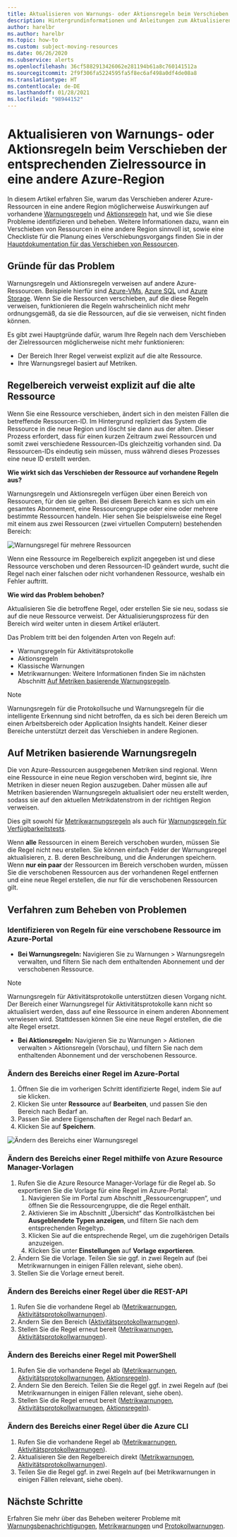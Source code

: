 ```yaml
---
title: Aktualisieren von Warnungs- oder Aktionsregeln beim Verschieben der entsprechenden Zielressource in eine andere Azure-Region
description: Hintergrundinformationen und Anleitungen zum Aktualisieren von Warnungs- oder Aktionsregeln beim Verschieben der entsprechenden Zielressource in eine andere Azure-Region
author: harelbr
ms.author: harelbr
ms.topic: how-to
ms.custom: subject-moving-resources
ms.date: 06/26/2020
ms.subservice: alerts
ms.openlocfilehash: 36cf5882913426062e281194b61a8c760141512a
ms.sourcegitcommit: 2f9f306fa5224595fa5f8ec6af498a0df4de08a8
ms.translationtype: HT
ms.contentlocale: de-DE
ms.lasthandoff: 01/28/2021
ms.locfileid: "98944152"
---
```

# <a name="how-to-update-alert-rules-or-action-rules-when-their-target-resource-moves-to-a-different-azure-region"></a>Aktualisieren von Warnungs- oder Aktionsregeln beim Verschieben der entsprechenden Zielressource in eine andere Azure-Region

In diesem Artikel erfahren Sie, warum das Verschieben anderer Azure-Ressourcen in eine andere Region möglicherweise Auswirkungen auf vorhandene [Warnungsregeln](./alerts-overview.md) und [Aktionsregeln](./alerts-action-rules.md) hat, und wie Sie diese Probleme identifizieren und beheben. Weitere Informationen dazu, wann ein Verschieben von Ressourcen in eine andere Region sinnvoll ist, sowie eine Checkliste für die Planung eines Verschiebungsvorgangs finden Sie in der [Hauptdokumentation für das Verschieben von Ressourcen](../../azure-resource-manager/management/move-region.md).

## <a name="why-the-problem-exists"></a>Gründe für das Problem

Warnungsregeln und Aktionsregeln verweisen auf andere Azure-Ressourcen. Beispiele hierfür sind [Azure-VMs](../../site-recovery/azure-to-azure-tutorial-migrate.md), [Azure SQL](../../azure-sql/database/move-resources-across-regions.md) und [Azure Storage](../../storage/common/storage-account-move.md). Wenn Sie die Ressourcen verschieben, auf die diese Regeln verweisen, funktionieren die Regeln wahrscheinlich nicht mehr ordnungsgemäß, da sie die Ressourcen, auf die sie verweisen, nicht finden können.

Es gibt zwei Hauptgründe dafür, warum Ihre Regeln nach dem Verschieben der Zielressourcen möglicherweise nicht mehr funktionieren:

- Der Bereich Ihrer Regel verweist explizit auf die alte Ressource.
- Ihre Warnungsregel basiert auf Metriken.

## <a name="rule-scope-explicitly-refers-to-the-old-resource"></a>Regelbereich verweist explizit auf die alte Ressource

Wenn Sie eine Ressource verschieben, ändert sich in den meisten Fällen die betreffende Ressourcen-ID. Im Hintergrund repliziert das System die Ressource in die neue Region und löscht sie dann aus der alten. Dieser Prozess erfordert, dass für einen kurzen Zeitraum zwei Ressourcen und somit zwei verschiedene Ressourcen-IDs gleichzeitig vorhanden sind. Da Ressourcen-IDs eindeutig sein müssen, muss während dieses Prozesses eine neue ID erstellt werden. 

**Wie wirkt sich das Verschieben der Ressource auf vorhandene Regeln aus?**

Warnungsregeln und Aktionsregeln verfügen über einen Bereich von Ressourcen, für den sie gelten. Bei diesem Bereich kann es sich um ein gesamtes Abonnement, eine Ressourcengruppe oder eine oder mehrere bestimmte Ressourcen handeln.
Hier sehen Sie beispielsweise eine Regel mit einem aus zwei Ressourcen (zwei virtuellen Computern) bestehenden Bereich:

![Warnungsregel für mehrere Ressourcen](media/alerts-resource-move/multi-resource-alert-rule.png)

Wenn eine Ressource im Regelbereich explizit angegeben ist und diese Ressource verschoben und deren Ressourcen-ID geändert wurde, sucht die Regel nach einer falschen oder nicht vorhandenen Ressource, weshalb ein Fehler auftritt.

**Wie wird das Problem behoben?**

Aktualisieren Sie die betroffene Regel, oder erstellen Sie sie neu, sodass sie auf die neue Ressource verweist. Der Aktualisierungsprozess für den Bereich wird weiter unten in diesem Artikel erläutert.

Das Problem tritt bei den folgenden Arten von Regeln auf:

- Warnungsregeln für Aktivitätsprotokolle
- Aktionsregeln
- Klassische Warnungen
- Metrikwarnungen: Weitere Informationen finden Sie im nächsten Abschnitt [Auf Metriken basierende Warnungsregeln](#alert-rules-based-on-metrics).

> [!NOTE]
> Warnungsregeln für die Protokollsuche und Warnungsregeln für die intelligente Erkennung sind nicht betroffen, da es sich bei deren Bereich um einen Arbeitsbereich oder Application Insights handelt. Keiner dieser Bereiche unterstützt derzeit das Verschieben in andere Regionen.

## <a name="alert-rules-based-on-metrics"></a>Auf Metriken basierende Warnungsregeln

Die von Azure-Ressourcen ausgegebenen Metriken sind regional. Wenn eine Ressource in eine neue Region verschoben wird, beginnt sie, ihre Metriken in dieser neuen Region auszugeben. Daher müssen alle auf Metriken basierenden Warnungsregeln aktualisiert oder neu erstellt werden, sodass sie auf den aktuellen Metrikdatenstrom in der richtigen Region verweisen.

Dies gilt sowohl für [Metrikwarnungsregeln](alerts-metric-overview.md) als auch für [Warnungsregeln für Verfügbarkeitstests](../app/monitor-web-app-availability.md).

Wenn **alle** Ressourcen in einem Bereich verschoben wurden, müssen Sie die Regel nicht neu erstellen. Sie können einfach Felder der Warnungsregel aktualisieren, z. B. deren Beschreibung, und die Änderungen speichern.
Wenn **nur ein paar** der Ressourcen im Bereich verschoben wurden, müssen Sie die verschobenen Ressourcen aus der vorhandenen Regel entfernen und eine neue Regel erstellen, die nur für die verschobenen Ressourcen gilt.

## <a name="procedures-to-fix-problems"></a>Verfahren zum Beheben von Problemen

### <a name="identifying-rules-associated-with-a-moved-resource-from-the-azure-portal"></a>Identifizieren von Regeln für eine verschobene Ressource im Azure-Portal

- **Bei Warnungsregeln:** Navigieren Sie zu Warnungen > Warnungsregeln verwalten, und filtern Sie nach dem enthaltenden Abonnement und der verschobenen Ressource.
> [!NOTE]
> Warnungsregeln für Aktivitätsprotokolle unterstützen diesen Vorgang nicht. Der Bereich einer Warnungsregel für Aktivitätsprotokolle kann nicht so aktualisiert werden, dass auf eine Ressource in einem anderen Abonnement verwiesen wird. Stattdessen können Sie eine neue Regel erstellen, die die alte Regel ersetzt.

- **Bei Aktionsregeln:** Navigieren Sie zu Warnungen > Aktionen verwalten > Aktionsregeln (Vorschau), und filtern Sie nach dem enthaltenden Abonnement und der verschobenen Ressource.

### <a name="change-scope-of-a-rule-from-the-azure-portal"></a>Ändern des Bereichs einer Regel im Azure-Portal

1. Öffnen Sie die im vorherigen Schritt identifizierte Regel, indem Sie auf sie klicken.
2. Klicken Sie unter **Ressource** auf **Bearbeiten**, und passen Sie den Bereich nach Bedarf an.
3. Passen Sie andere Eigenschaften der Regel nach Bedarf an.
4. Klicken Sie auf **Speichern**.

![Ändern des Bereichs einer Warnungsregel](media/alerts-resource-move/change-alert-rule-scope.png)

### <a name="change-the-scope-of-a-rule-using-azure-resource-manager-templates"></a>Ändern des Bereichs einer Regel mithilfe von Azure Resource Manager-Vorlagen

1. Rufen Sie die Azure Resource Manager-Vorlage für die Regel ab.  So exportieren Sie die Vorlage für eine Regel im Azure-Portal:
   1. Navigieren Sie im Portal zum Abschnitt „Ressourcengruppen“, und öffnen Sie die Ressourcengruppe, die die Regel enthält.
   2. Aktivieren Sie im Abschnitt „Übersicht“ das Kontrollkästchen bei **Ausgeblendete Typen anzeigen**, und filtern Sie nach dem entsprechenden Regeltyp.
   3. Klicken Sie auf die entsprechende Regel, um die zugehörigen Details anzuzeigen.
   4. Klicken Sie unter **Einstellungen** auf **Vorlage exportieren**.
2. Ändern Sie die Vorlage. Teilen Sie sie ggf. in zwei Regeln auf (bei Metrikwarnungen in einigen Fällen relevant, siehe oben).
3. Stellen Sie die Vorlage erneut bereit.

### <a name="change-scope-of-a-rule-using-rest-api"></a>Ändern des Bereichs einer Regel über die REST-API

1. Rufen Sie die vorhandene Regel ab ([Metrikwarnungen](/rest/api/monitor/metricalerts/get), [Aktivitätsprotokollwarnungen](/rest/api/monitor/activitylogalerts/get)).
2. Ändern Sie den Bereich ([Aktivitätsprotokollwarnungen](/rest/api/monitor/activitylogalerts/update)).
3. Stellen Sie die Regel erneut bereit ([Metrikwarnungen](/rest/api/monitor/metricalerts/createorupdate), [Aktivitätsprotokollwarnungen](/rest/api/monitor/activitylogalerts/createorupdate)).

### <a name="change-scope-of-a-rule-using-powershell"></a>Ändern des Bereichs einer Regel mit PowerShell

1. Rufen Sie die vorhandene Regel ab ([Metrikwarnungen](/powershell/module/az.monitor/get-azmetricalertrulev2), [Aktivitätsprotokollwarnungen](/powershell/module/az.monitor/get-azactivitylogalert), [Aktionsregeln](/powershell/module/az.alertsmanagement/get-azactionrule)).
2. Ändern Sie den Bereich. Teilen Sie die Regel ggf. in zwei Regeln auf (bei Metrikwarnungen in einigen Fällen relevant, siehe oben).
3. Stellen Sie die Regel erneut bereit ([Metrikwarnungen](/powershell/module/az.monitor/add-azmetricalertrulev2), [Aktivitätsprotokollwarnungen](/powershell/module/az.monitor/enable-azactivitylogalert), [Aktionsregeln](/powershell/module/az.alertsmanagement/set-azactionrule)).

### <a name="change-the-scope-of-a-rule-using-azure-cli"></a>Ändern des Bereichs einer Regel über die Azure CLI

1.  Rufen Sie die vorhandene Regel ab ([Metrikwarnungen](/cli/azure/monitor/metrics/alert#az-monitor-metrics-alert-show), [Aktivitätsprotokollwarnungen](/cli/azure/monitor/activity-log/alert#az-monitor-activity-log-alert-list)).
2.  Aktualisieren Sie den Regelbereich direkt ([Metrikwarnungen](/cli/azure/monitor/metrics/alert#az-monitor-metrics-alert-update), [Aktivitätsprotokollwarnungen](/cli/azure/monitor/activity-log/alert/scope)).
3.  Teilen Sie die Regel ggf. in zwei Regeln auf (bei Metrikwarnungen in einigen Fällen relevant, siehe oben).

## <a name="next-steps"></a>Nächste Schritte

Erfahren Sie mehr über das Beheben weiterer Probleme mit [Warnungsbenachrichtigungen](alerts-troubleshoot.md), [Metrikwarnungen](alerts-troubleshoot-metric.md) und [Protokollwarnungen](alerts-troubleshoot-log.md). 
